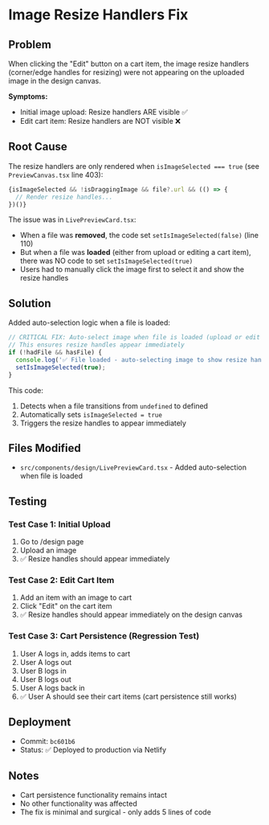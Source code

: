 # Image Resize Handlers Fix

## Problem
When clicking the "Edit" button on a cart item, the image resize handlers (corner/edge handles for resizing) were not appearing on the uploaded image in the design canvas.

**Symptoms:**
- Initial image upload: Resize handlers ARE visible ✅
- Edit cart item: Resize handlers are NOT visible ❌

## Root Cause

The resize handlers are only rendered when `isImageSelected === true` (see `PreviewCanvas.tsx` line 403):

```typescript
{isImageSelected && !isDraggingImage && file?.url && (() => {
  // Render resize handles...
})()}
```

The issue was in `LivePreviewCard.tsx`:
- When a file was **removed**, the code set `setIsImageSelected(false)` (line 110)
- But when a file was **loaded** (either from upload or editing a cart item), there was NO code to set `setIsImageSelected(true)`
- Users had to manually click the image first to select it and show the resize handles

## Solution

Added auto-selection logic when a file is loaded:

```typescript
// CRITICAL FIX: Auto-select image when file is loaded (upload or edit from cart)
// This ensures resize handles appear immediately
if (!hadFile && hasFile) {
  console.log('✅ File loaded - auto-selecting image to show resize handles');
  setIsImageSelected(true);
}
```

This code:
1. Detects when a file transitions from `undefined` to defined
2. Automatically sets `isImageSelected = true`
3. Triggers the resize handles to appear immediately

## Files Modified
- `src/components/design/LivePreviewCard.tsx` - Added auto-selection when file is loaded

## Testing

### Test Case 1: Initial Upload
1. Go to /design page
2. Upload an image
3. ✅ Resize handles should appear immediately

### Test Case 2: Edit Cart Item
1. Add an item with an image to cart
2. Click "Edit" on the cart item
3. ✅ Resize handles should appear immediately on the design canvas

### Test Case 3: Cart Persistence (Regression Test)
1. User A logs in, adds items to cart
2. User A logs out
3. User B logs in
4. User B logs out
5. User A logs back in
6. ✅ User A should see their cart items (cart persistence still works)

## Deployment
- Commit: `bc601b6`
- Status: ✅ Deployed to production via Netlify

## Notes
- Cart persistence functionality remains intact
- No other functionality was affected
- The fix is minimal and surgical - only adds 5 lines of code
